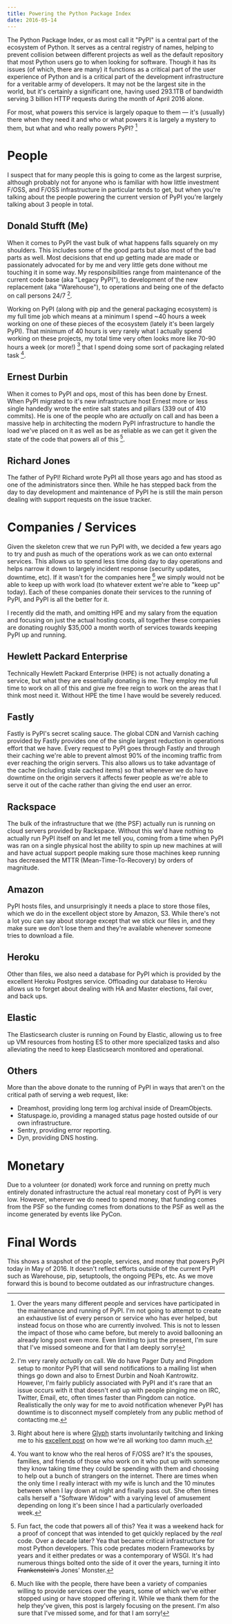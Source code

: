 ```yaml
---
title: Powering the Python Package Index
date: 2016-05-14
---
```


The Python Package Index, or as most call it "PyPI" is a central part of the
ecosystem of Python. It serves as a central registry of names, helping to
prevent collision between different projects as well as the default repository
that most Python users go to when looking for software. Though it has its
issues (of which, there are many) it functions as a critical part of the user
experience of Python and is a critical part of the development infrastructure
for a veritable army of developers. It may not be the largest site in the
world, but it's certainly a significant one, having used 293.1TB of bandwidth
serving 3 billion HTTP requests during the month of April 2016 alone.

For most, what powers this service is largely opaque to them — it's (usually)
there when they need it and who or what powers it is largely a mystery to them,
but what and who really powers PyPI? [^1]


# People

I suspect that for many people this is going to come as the largest surprise,
although probably not for anyone who is familiar with how little investment
F/OSS, and F/OSS infrastructure in particular tends to get, but when you're
talking about the people powering the current version of PyPI you're largely
talking about 3 people in total.


## Donald Stufft (Me)

When it comes to PyPI the vast bulk of what happens falls squarely on my
shoulders. This includes some of the good parts but also most of the bad parts
as well. Most decisions that end up getting made are made or passionately
advocated for by me and very little gets done without me touching it in some
way. My responsibilities range from maintenance of the current code base (aka
"Legacy PyPI"), to development of the new replacement (aka "Warehouse"), to
operations and being one of the defacto on call persons 24/7 [^2].

Working on PyPI (along with pip and the general packaging ecosystem) is my full
time job which means at a minimum I spend ~40 hours a week working on one of
these pieces of the ecosystem (lately it's been largely PyPI). That minimum of
40 hours is very rarely what I actually spend working on these projects, my
total time very often looks more like 70-90 hours a week (or more!) [^3] that I
spend doing some sort of packaging related task [^4].


## Ernest Durbin

When it comes to PyPI and ops, most of this has been done by Ernest. When PyPI
migrated to it's new infrastructure host Ernest more or less single handedly
wrote the entire salt states and pillars (339 out of 410 commits). He is one of
the people who are *actually* on call and has been a massive help in
architecting the modern PyPI infrastructure to handle the load we've placed on
it as well as be as reliable as we can get it given the state of the code that
powers all of this [^5].


## Richard Jones

The father of PyPI! Richard wrote PyPI all those years ago and has stood as one
of the administrators since then. While he has stepped back from the day to day
development and maintenance of PyPI he is still the main person dealing with
support requests on the issue tracker.


# Companies / Services

Given the skeleton crew that we run PyPI with, we decided a few years ago to
try and push as much of the operations work as we can onto external services.
This allows us to spend less time doing day to day operations and helps narrow
it down to largely incident response (security updates, downtime, etc). If it
wasn't for the companies here [^6] we simply would not be able to keep up with
work load (to whatever extent we're able to "keep up" today). Each of these
companies donate their services to the running of PyPI, and PyPI is all the
better for it.

I recently did the math, and omitting HPE and my salary from the equation and
focusing on just the actual hosting costs, all together these companies are
donating roughly $35,000 a month worth of services towards keeping PyPI up and
running.


## Hewlett Packard Enterprise

Technically Hewlett Packard Enterprise (HPE) is not actually donating a
service, but what they are essentially donating is me. They employ me full time
to work on all of this and give me free reign to work on the areas that I think
most need it. Without HPE the time I have would be severely reduced.


## Fastly

Fastly is PyPI's secret scaling sauce. The global CDN and Varnish caching
provided by Fastly provides one of the single largest reduction in operations
effort that we have. Every request to PyPI goes through Fastly and through
their caching we're able to prevent almost 90% of the incoming traffic from
ever reaching the origin servers. This also allows us to take advantage of the
cache (including stale cached items) so that whenever we do have downtime on
the origin servers it affects fewer people as we're able to serve it out of the
cache rather than giving the end user an error.


## Rackspace

The bulk of the infrastructure that we (the PSF) actually run is running on
cloud servers provided by Rackspace. Without this we'd have nothing to actually
run PyPI itself on and let me tell you, coming from a time when PyPI was ran on
a single physical host the ability to spin up new machines at will and have
actual support people making sure those machines keep running has decreased the
MTTR (Mean-Time-To-Recovery) by orders of magnitude.


## Amazon

PyPI hosts files, and unsurprisingly it needs a place to store those files,
which we do in the excellent object store by Amazon, S3. While there's not a
lot you can say about storage except that we stick our files in, and they make
sure we don't lose them and they're available whenever someone tries to
download a file.


## Heroku

Other than files, we also need a database for PyPI which is provided by the
excellent Heroku Postgres service. Offloading our database to Heroku allows us
to forget about dealing with HA and Master elections, fail over, and back ups.


## Elastic

The Elasticsearch cluster is running on Found by Elastic, allowing us to free
up VM resources from hosting ES to other more specialized tasks and also
alleviating the need to keep Elasticsearch monitored and operational.


## Others

More than the above donate to the running of PyPI in ways that aren't on the
critical path of serving a web request, like:

* Dreamhost, providing long term log archival inside of DreamObjects.
* Statuspage.io, providing a managed status page hosted outside of our own
  infrastructure.
* Sentry, providing error reporting.
* Dyn, providing DNS hosting.


# Monetary

Due to a volunteer (or donated) work force and running on pretty much entirely
donated infrastructure the actual real monetary cost of PyPI is very low.
However, wherever we do need to spend money, that funding comes from the PSF
so the funding comes from donations to the PSF as well as the income generated
by events like PyCon.


# Final Words

This shows a snapshot of the people, services, and money that powers PyPI today
in May of 2016. It doesn't reflect efforts outside of the current PyPI such as
Warehouse, pip, setuptools, the ongoing PEPs, etc. As we move forward this is
bound to become outdated as our infrastructure changes.


[^1]: Over the years many different people and services have participated in
      the maintenance and running of PyPI. I'm not going to attempt to create
      an exhaustive list of every person or service who has ever helped, but
      instead focus on those who are currently involved. This is not to lessen
      the impact of those who came before, but merely to avoid ballooning an
      already long post even more. Even limiting to just the present, I'm sure
      that I've missed someone and for that I am deeply sorry!

[^2]: I'm very rarely *actually* on call. We do have Pager Duty and Pingdom
      setup to monitor PyPI that will send notifications to a mailing list when
      things go down and also to Ernest Durbin and Noah Kantrowitz. However,
      I'm fairly publicly associated with PyPI and it's rare that an issue
      occurs with it that doesn't end up with people pinging me on IRC,
      Twitter, Email, etc, often times faster than Pingdom can notice.
      Realistically the only way for me to avoid notification whenever PyPI
      has downtime is to disconnect myself completely from any public method of
      contacting me.   

[^3]: Right about here is where [Glyph](https://twitter.com/glyph) starts
      involuntarily twitching and linking me to his
      [excellent post](https://glyph.twistedmatrix.com/2016/01/stop-working-so-hard.html)
      on how we're all working too damn much.

[^4]: You want to know who the real heros of F/OSS are? It's the spouses,
      families, and friends of those who work on it who put up with someone
      they know taking time they could be spending with them and choosing to
      help out a bunch of strangers on the internet. There are times when the
      only time I really interact with my wife is lunch and the 10 minutes
      between when I lay down at night and finally pass out. She often times
      calls herself a "Software Widow" with a varying level of amusement
      depending on long it's been since I had a particularly overloaded week.

[^5]: Fun fact, the code that powers all of this? Yea it was a weekend hack for
      a proof of concept that was intended to get quickly replaced by the
      *real* code. Over a decade later? Yea that became critical infrastructure
      for most Python developers. This code predates modern Frameworks by years
      and it either predates or was a contemporary of WSGI. It's had numerous
      things bolted onto the side of it over the years, turning it into
      ~~Frankenstein's~~ Jones' Monster.

[^6]: Much like with the people, there have been a variety of companies willing
      to provide services over the years, some of which we've either stopped
      using or have stopped offering it. While we thank them for the help
      they've given, this post is largely focusing on the present. I'm also
      sure that I've missed some, and for that I am sorry!
